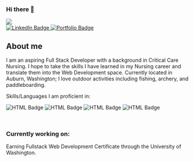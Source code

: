 ### Hi there 👋
<img src="https://komarev.com/ghpvc/?username=JDReeves86">
<div id="badges">
    <a href="https://www.linkedin.com/in/jacob-reeves-4237a9238/">
        <img src="https://img.shields.io/badge/LinkedIn-blue?style=for-the-badge&logo=linkedin&logoColor=white" alt="LinkedIn Badge"/>
    </a>
    <a href="https://jdreeves86.github.io/Portfolio/">
      <img src="https://img.shields.io/badge/Portfolio-red?style=for-the-badge" alt="Portfolio Badge"/>
    </a>
</div>

## About me

I am an aspiring Full Stack Developer with a background in Critical Care Nursing. I hope to take the skills I have learned in my Nursing career and translate them into the Web Development space. Currently located in Auburn, Washington; I love outdoor activities including fishing, archery, and paddleboarding. 

Skills/Languages I am proficient in:

<span><img src="https://img.shields.io/badge/HTML-orange?style=for-the-badge" alt="HTML Badge"/></span>
<span><img src="https://img.shields.io/badge/CSS-blue?style=for-the-badge" alt="HTML Badge"/></span>
<span><img src="https://img.shields.io/badge/JavaScript-yellow?style=for-the-badge" alt="HTML Badge"/></span>
<span><img src="https://img.shields.io/badge/Node.js-green?style=for-the-badge" alt="HTML Badge"/></span>

<br>

### Currently working on: 
Earning Fullstack Web Development Certificate through the University of Washington.

### 



<!--
**JDReeves86/JDReeves86** is a ✨ _special_ ✨ repository because its `README.md` (this file) appears on your GitHub profile.

Here are some ideas to get you started:

- 🔭 I’m currently working on ...
- 🌱 I’m currently learning ...
- 👯 I’m looking to collaborate on ...
- 🤔 I’m looking for help with ...
- 💬 Ask me about ...
- 📫 How to reach me: ...
- 😄 Pronouns: ...
- ⚡ Fun fact: ...
-->

